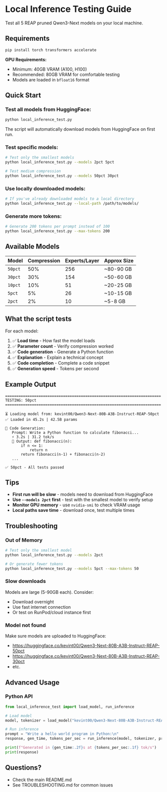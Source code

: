 # Local Inference Testing Guide

Test all 5 REAP pruned Qwen3-Next models on your local machine.

## Requirements

```bash
pip install torch transformers accelerate
```

**GPU Requirements:**
- Minimum: 40GB VRAM (A100, H100)
- Recommended: 80GB VRAM for comfortable testing
- Models are loaded in `bfloat16` format

## Quick Start

### Test all models from HuggingFace:
```bash
python local_inference_test.py
```

The script will automatically download models from HuggingFace on first run.

### Test specific models:
```bash
# Test only the smallest models
python local_inference_test.py --models 2pct 5pct

# Test medium compression
python local_inference_test.py --models 50pct 30pct
```

### Use locally downloaded models:
```bash
# If you've already downloaded models to a local directory
python local_inference_test.py --local-path /path/to/models/
```

### Generate more tokens:
```bash
# Generate 200 tokens per prompt instead of 100
python local_inference_test.py --max-tokens 200
```

## Available Models

| Model | Compression | Experts/Layer | Approx Size |
|-------|-------------|---------------|-------------|
| `50pct` | 50% | 256 | ~80-90 GB |
| `30pct` | 30% | 154 | ~50-60 GB |
| `10pct` | 10% | 51 | ~20-25 GB |
| `5pct` | 5% | 26 | ~10-15 GB |
| `2pct` | 2% | 10 | ~5-8 GB |

## What the script tests

For each model:
1. ✅ **Load time** - How fast the model loads
2. ✅ **Parameter count** - Verify compression worked
3. ✅ **Code generation** - Generate a Python function
4. ✅ **Explanation** - Explain a technical concept
5. ✅ **Code completion** - Complete a code snippet
6. ✅ **Generation speed** - Tokens per second

## Example Output

```
======================================================================
TESTING: 50pct
======================================================================

⏳ Loading model from: kevint00/Qwen3-Next-80B-A3B-Instruct-REAP-50pct
✅ Loaded in 45.2s | 42.5B params

📝 Code Generation:
   Prompt: Write a Python function to calculate fibonacci...
   ⚡ 3.2s | 31.2 tok/s
   📄 Output: def fibonacci(n):
       if n <= 1:
           return n
       return fibonacci(n-1) + fibonacci(n-2)
   ...

✅ 50pct - All tests passed
```

## Tips

- **First run will be slow** - models need to download from HuggingFace
- **Use `--models 2pct` first** - test with the smallest model to verify setup
- **Monitor GPU memory** - use `nvidia-smi` to check VRAM usage
- **Local paths save time** - download once, test multiple times

## Troubleshooting

### Out of Memory
```bash
# Test only the smallest model
python local_inference_test.py --models 2pct

# Or generate fewer tokens
python local_inference_test.py --models 5pct --max-tokens 50
```

### Slow downloads
Models are large (5-90GB each). Consider:
- Download overnight
- Use fast internet connection
- Or test on RunPod/cloud instance first

### Model not found
Make sure models are uploaded to HuggingFace:
- https://huggingface.co/kevint00/Qwen3-Next-80B-A3B-Instruct-REAP-50pct
- https://huggingface.co/kevint00/Qwen3-Next-80B-A3B-Instruct-REAP-30pct
- etc.

## Advanced Usage

### Python API

```python
from local_inference_test import load_model, run_inference

# Load model
model, tokenizer = load_model("kevint00/Qwen3-Next-80B-A3B-Instruct-REAP-2pct")

# Run inference
prompt = "Write a hello world program in Python:\n"
response, gen_time, tokens_per_sec = run_inference(model, tokenizer, prompt)

print(f"Generated in {gen_time:.2f}s at {tokens_per_sec:.1f} tok/s")
print(response)
```

## Questions?

- Check the main README.md
- See TROUBLESHOOTING.md for common issues


